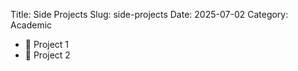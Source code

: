 Title: Side Projects
Slug: side-projects
Date: 2025-07-02
Category: Academic

- 🚀 Project 1
- 🔬 Project 2

